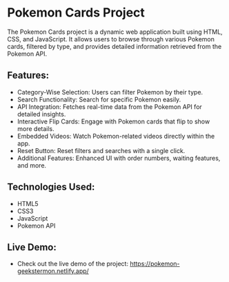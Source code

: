 <h1>Pokemon Cards Project </h1>

The Pokemon Cards project is a dynamic web application built using HTML, CSS, and JavaScript. It allows users to browse through various Pokemon cards, filtered by type, and provides detailed information retrieved from the Pokemon API.

<h2>Features:</h2>

- Category-Wise Selection: Users can filter Pokemon by their type.
- Search Functionality: Search for specific Pokemon easily.
- API Integration: Fetches real-time data from the Pokemon API for detailed insights.
- Interactive Flip Cards: Engage with Pokemon cards that flip to show more details.
- Embedded Videos: Watch Pokemon-related videos directly within the app.
- Reset Button: Reset filters and searches with a single click.
- Additional Features: Enhanced UI with order numbers, waiting features, and more.


<h2>Technologies Used:</h2>

- HTML5
- CSS3
- JavaScript
- Pokemon API

<h2> Live Demo:</h2> 

- Check out the live demo of the project: https://pokemon-geekstermon.netlify.app/
